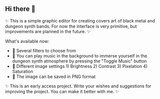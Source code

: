 ## Hi there 👋

✨  This is a simple graphic editor for creating covers art of black metal and dungeon synth bands. For now the interface is very primitive, but improvements are planned in the future. ✨ 

What's available now:

- 🔭 Several filters to choose from
- 🌱 You can play music in the background to immerse yourself in the dungeon synth atmosphere by pressing the "Toggle Music" button
- 👯 Different image settings 1) Brightness 2) Contrast 3) Pixelation 4) Saturation
- 🤔 The image can be saved in PNG format


✨ This is an early access project. Write your wishes and suggestions for improving the project. You can make it better with me. ✨
